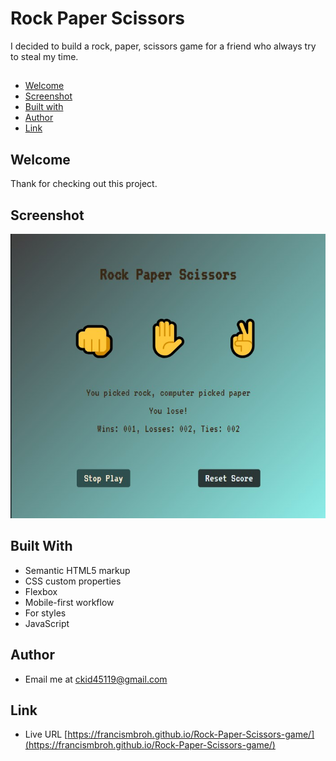 # Rock Paper Scissors 

I decided to build a rock, paper, scissors game for a friend who always try to steal my time.

##
- [Welcome](#welcome)
- [Screenshot](#screenshot)
- [Built with](#built-with)
- [Author](#author)
- [Link](#link)
## Welcome

Thank for checking out this project.

## Screenshot

![<screenshot.jpg>](<screenshot.jpg>)

## Built With

- Semantic HTML5 markup
- CSS custom properties
- Flexbox
- Mobile-first workflow
- For styles
- JavaScript

## Author

- Email me at ckid45119@gmail.com

## Link

- Live URL [https://francismbroh.github.io/Rock-Paper-Scissors-game/](https://francismbroh.github.io/Rock-Paper-Scissors-game/)

